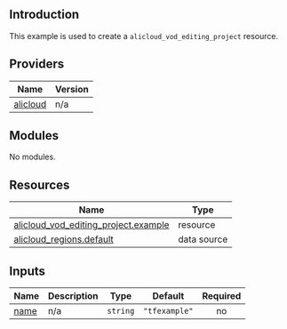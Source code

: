 <!-- BEGIN_TF_DOCS -->
## Introduction

This example is used to create a `alicloud_vod_editing_project` resource.

## Providers

| Name | Version |
|------|---------|
| <a name="provider_alicloud"></a> [alicloud](#provider\_alicloud) | n/a |

## Modules

No modules.

## Resources

| Name | Type |
|------|------|
| [alicloud_vod_editing_project.example](https://registry.terraform.io/providers/aliyun/alicloud/latest/docs/resources/vod_editing_project) | resource |
| [alicloud_regions.default](https://registry.terraform.io/providers/aliyun/alicloud/latest/docs/data-sources/regions) | data source |

## Inputs

| Name | Description | Type | Default | Required |
|------|-------------|------|---------|:--------:|
| <a name="input_name"></a> [name](#input\_name) | n/a | `string` | `"tfexample"` | no |
<!-- END_TF_DOCS -->    